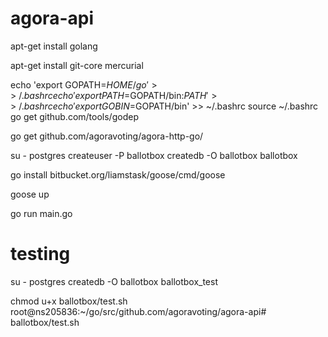 agora-api
=========

apt-get install golang

apt-get install git-core mercurial

echo 'export GOPATH=$HOME/go' >> ~/.bashrc
echo 'export PATH=$GOPATH/bin:$PATH' >> ~/.bashrc
echo 'export GOBIN=$GOPATH/bin' >> ~/.bashrc
source ~/.bashrc
go get github.com/tools/godep

go get github.com/agoravoting/agora-http-go/

su - postgres
createuser -P ballotbox
createdb -O ballotbox ballotbox

go install bitbucket.org/liamstask/goose/cmd/goose

goose up

go run main.go


testing
=========
su - postgres
createdb -O ballotbox ballotbox_test

chmod u+x ballotbox/test.sh
root@ns205836:~/go/src/github.com/agoravoting/agora-api# ballotbox/test.sh